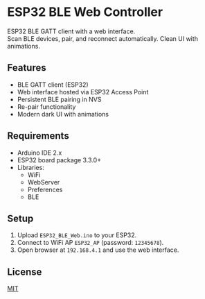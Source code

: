 # ESP32 BLE Web Controller

ESP32 BLE GATT client with a web interface.  
Scan BLE devices, pair, and reconnect automatically. Clean UI with animations.

## Features
- BLE GATT client (ESP32)
- Web interface hosted via ESP32 Access Point
- Persistent BLE pairing in NVS
- Re-pair functionality
- Modern dark UI with animations

## Requirements
- Arduino IDE 2.x
- ESP32 board package 3.3.0+
- Libraries:
  - WiFi
  - WebServer
  - Preferences
  - BLE

## Setup
1. Upload `ESP32_BLE_Web.ino` to your ESP32.
2. Connect to WiFi AP `ESP32_AP` (password: `12345678`).
3. Open browser at `192.168.4.1` and use the web interface.

## License
[MIT](LICENSE)
